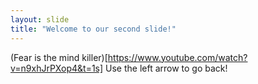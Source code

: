 ```yaml
---
layout: slide
title: "Welcome to our second slide!"
---
```

(Fear is the mind killer)[https://www.youtube.com/watch?v=n9xhJrPXop4&t=1s]
Use the left arrow to go back!
